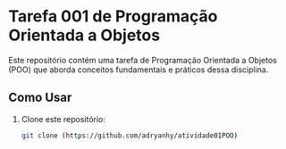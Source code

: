 # Tarefa 001 de Programação Orientada a Objetos

Este repositório contém uma tarefa de Programação Orientada a Objetos (POO) que aborda conceitos fundamentais e práticos dessa disciplina. 

## Como Usar

1. Clone este repositório:

   ```bash
   git clone (https://github.com/adryanhy/atividade01POO)
